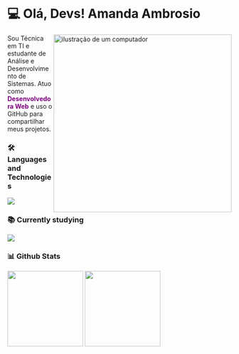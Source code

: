#  💻 Olá, Devs! Amanda Ambrosio

<img src="https://raw.githubusercontent.com/MicaelliMedeiros/micaellimedeiros/master/image/computer-illustration.png" alt="ilustração de um computador" min-width="400px" max-width="400px" width="400px" align="right">

<p align="left">Sou Técnica em TI e estudante de Análise e Desenvolvimento de Sistemas. Atuo como <strong style="color:purple;">Desenvolvedora Web</strong> e uso o GitHub para compartilhar meus projetos.</p>


### 🛠️ Languages and Technologies
  
<a href="https://skillicons.dev">
  <img src="https://skillicons.dev/icons?i=html,css,js,git,github,bootstrap,docker" />
</a>


  
### 📚 Currently studying

<a href="https://skillicons.dev">
  <img src="https://skillicons.dev/icons?i=react,tailwind,php,laravel,docker" />
</a>



### 📊 Github Stats

<div>
  <img loading="lazy" height="170em" src="https://github-readme-stats.vercel.app/api?username=amandaambrosiov&show_icons=true&theme=tokyonight&rank_icon=github&hide=issues">
  <img loading="lazy" height="170em" src="https://github-readme-stats.vercel.app/api/top-langs/?username=amandaambrosiov&theme=tokyonight&hide_progress=true&show_icons=true">
</div>
